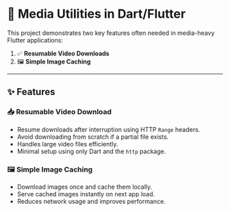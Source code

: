 # 📲 Media Utilities in Dart/Flutter

This project demonstrates two key features often needed in media-heavy Flutter applications:

1. ✅ **Resumable Video Downloads**
2. 🖼️ **Simple Image Caching**

---

## ✨ Features

### 📥 Resumable Video Download

- Resume downloads after interruption using HTTP `Range` headers.
- Avoid downloading from scratch if a partial file exists.
- Handles large video files efficiently.
- Minimal setup using only Dart and the `http` package.

### 🖼️ Simple Image Caching

- Download images once and cache them locally.
- Serve cached images instantly on next app load.
- Reduces network usage and improves performance.